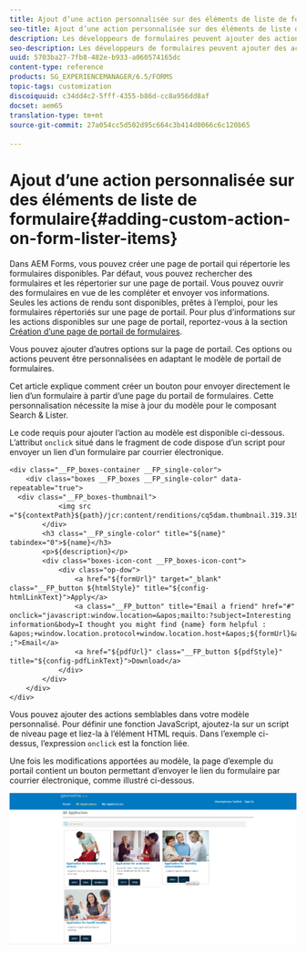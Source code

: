 ```yaml
---
title: Ajout d’une action personnalisée sur des éléments de liste de formulaire
seo-title: Ajout d’une action personnalisée sur des éléments de liste de formulaire
description: Les développeurs de formulaires peuvent ajouter des actions à la liste des formulaires sur la page Forms Portal. Par défaut, la liste des formulaires vous permet d’accéder au formulaire, de le remplir et de l’envoyer.
seo-description: Les développeurs de formulaires peuvent ajouter des actions à la liste des formulaires sur la page Forms Portal. Par défaut, la liste des formulaires vous permet d’accéder au formulaire, de le remplir et de l’envoyer.
uuid: 5703ba27-7fb8-482e-b933-a060574165dc
content-type: reference
products: SG_EXPERIENCEMANAGER/6.5/FORMS
topic-tags: customization
discoiquuid: c34dd4c2-5fff-4355-b86d-cc8a956dd8af
docset: aem65
translation-type: tm+mt
source-git-commit: 27a054cc5d502d95c664c3b414d0066c6c120b65

---
```



# Ajout d’une action personnalisée sur des éléments de liste de formulaire{#adding-custom-action-on-form-lister-items}

Dans AEM Forms, vous pouvez créer une page de portail qui répertorie les formulaires disponibles. Par défaut, vous pouvez rechercher des formulaires et les répertorier sur une page de portail. Vous pouvez ouvrir des formulaires en vue de les compléter et envoyer vos informations. Seules les actions de rendu sont disponibles, prêtes à l’emploi, pour les formulaires répertoriés sur une page de portail. Pour plus d’informations sur les actions disponibles sur une page de portail, reportez-vous à la section [Création d’une page de portail de formulaires](../../forms/using/creating-form-portal-page.md). 

Vous pouvez ajouter d’autres options sur la page de portail. Ces options ou actions peuvent être personnalisées en adaptant le modèle de portail de formulaires.

Cet article explique comment créer un bouton pour envoyer directement le lien d’un formulaire à partir d’une page du portail de formulaires. Cette personnalisation nécessite la mise à jour du modèle pour le composant Search &amp; Lister.

Le code requis pour ajouter l’action au modèle est disponible ci-dessous. L’attribut `onclick` situé dans le fragment de code dispose d’un script pour envoyer un lien d’un formulaire par courrier électronique.

```mxml
<div class="__FP_boxes-container __FP_single-color">
    <div class="boxes __FP_boxes __FP_single-color" data-repeatable="true">
  <div class="__FP_boxes-thumbnail">
            <img src ="${contextPath}${path}/jcr:content/renditions/cq5dam.thumbnail.319.319.png">
        </div>
        <h3 class="__FP_single-color" title="${name}" tabindex="0">${name}</h3>
        <p>${description}</p>
        <div class="boxes-icon-cont __FP_boxes-icon-cont">
            <div class="op-dow">
                <a href="${formUrl}" target="_blank" class="__FP_button ${htmlStyle}" title="${config-htmlLinkText}">Apply</a>
                <a class="__FP_button" title="Email a friend" href="#" onclick="javascript:window.location=&apos;mailto:?subject=Interesting information&body=I thought you might find {name} form helpful :  &apos;+window.location.protocol+window.location.host+&apos;${formUrl}&apos; ;">Email</a>
                <a href="${pdfUrl}" class="__FP_button ${pdfStyle}" title="${config-pdfLinkText}">Download</a>
            </div>
        </div>
    </div>
</div>
```

Vous pouvez ajouter des actions semblables dans votre modèle personnalisé. Pour définir une fonction JavaScript, ajoutez-la sur un script de niveau page et liez-la à l’élément HTML requis. Dans l’exemple ci-dessus, l’expression `onclick` est la fonction liée.

Une fois les modifications apportées au modèle, la page d’exemple du portail contient un bouton permettant d’envoyer le lien du formulaire par courrier électronique, comme illustré ci-dessous.

![email](assets/email.png)

